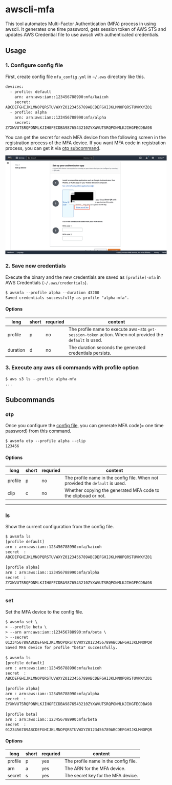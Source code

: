 # awscli-mfa

This tool automates Multi-Factor Authentication (MFA) process in using awscli. It generates one time password, gets session token of AWS STS and updates AWS Credential file to use awscli with authenticated credentials.

## Usage

### 1. Configure config file

First, create config file `mfa_config.yml` in `~/.aws` directory like this.

```
devices:
  - profile: default
    arn: arn:aws:iam::123456788990:mfa/kaicoh
    secret: ABCDEFGHIJKLMNOPQRSTUVWXYZ0123456789ABCDEFGHIJKLMNOPQRSTUVWXYZ01
  - profile: alpha
    arn: arn:aws:iam::123456788990:mfa/alpha
    secret: ZYXWVUTSRQPONMLKJIHGFECDBA9876543210ZYXWVUTSRQPONMLKJIHGFECDBA98
```

You can get the secret for each MFA device from the following screen in the registration process of the MFA device. If you want MFA code in registration process, you can get it via [otp subcommand](#otp).

![How to get secret](assets/How_to_get_secret.png)

### 2. Save new credentials

Execute the binary and the new credentials are saved as `[profile]-mfa` in AWS Credentials (`~/.aws/credentials`).

```
$ awsmfa --profile alpha --duration 43200
Saved credentials successfully as profile "alpha-mfa".
```

#### Options

| long | short | requried | content
----|---- |---- |----
| profile | p | no | The profile name to execute aws-sts `get-session-token` action. When not provided the `default` is used.
| duration | d | no | The duration seconds the generated credentials persists.

### 3. Execute any aws cli commands with profile option

```
$ aws s3 ls --profile alpha-mfa
...
```

## Subcommands

### otp

Once you configure the [config file](#usage), you can generate MFA code(= one time password) from this command.

```
$ awsmfa otp --profile alpha --clip
123456
```

#### Options

| long | short | requried | content
----|---- |---- |----
| profile | p | no | The profile name in the config file. When not provided the `default` is used.
| clip | c | no | Whether copying the generated MFA code to the clipboad or not.

---

### ls

Show the current configuration from the config file.

```
$ awsmfa ls
[profile default]
arn	: arn:aws:iam::123456788990:mfa/kaicoh
secret	: ABCDEFGHIJKLMNOPQRSTUVWXYZ0123456789ABCDEFGHIJKLMNOPQRSTUVWXYZ01

[profile alpha]
arn	: arn:aws:iam::123456788990:mfa/alpha
secret	: ZYXWVUTSRQPONMLKJIHGFECDBA9876543210ZYXWVUTSRQPONMLKJIHGFECDBA98
```

---

### set

Set the MFA device to the config file.

```
$ awsmfa set \
> --profile beta \
> --arn arn:aws:iam::123456788990:mfa/beta \
> --secret 0123456789ABCDEFGHIJKLMNOPQRSTUVWXYZ0123456789ABCDEFGHIJKLMNOPQR
Saved MFA device for profile "beta" successfully.

$ awsmfa ls
[profile default]
arn	: arn:aws:iam::123456788990:mfa/kaicoh
secret	: ABCDEFGHIJKLMNOPQRSTUVWXYZ0123456789ABCDEFGHIJKLMNOPQRSTUVWXYZ01

[profile alpha]
arn	: arn:aws:iam::123456788990:mfa/alpha
secret	: ZYXWVUTSRQPONMLKJIHGFECDBA9876543210ZYXWVUTSRQPONMLKJIHGFECDBA98

[profile beta]
arn	: arn:aws:iam::123456788990:mfa/beta
secret	: 0123456789ABCDEFGHIJKLMNOPQRSTUVWXYZ0123456789ABCDEFGHIJKLMNOPQR
```

#### Options

| long | short | requried | content
----|---- |---- |----
| profile | p | yes | The profile name in the config file.
| arn | a | yes | The ARN for the MFA device.
| secret | s | yes | The secret key for the MFA device.
